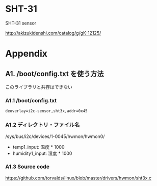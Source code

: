 # SHT-31
SHT-31 sensor

http://akizukidenshi.com/catalog/g/gK-12125/

# Appendix

## A1. /boot/config.txt を使う方法
このライブラリと共存はできない

### A1.1 /boot/config.txt
```
deoverlay=i2c-sensor,sht3x,addr=0x45
```

### A1.2 ディレクトリ・ファイル名
/sys/bus/i2c/devices/1-0045/hwmon/hwmon0/
* temp1_input: 温度 * 1000
* humidity1_input: 湿度 * 1000

### A1.3 Source code
https://github.com/torvalds/linux/blob/master/drivers/hwmon/sht3x.c
